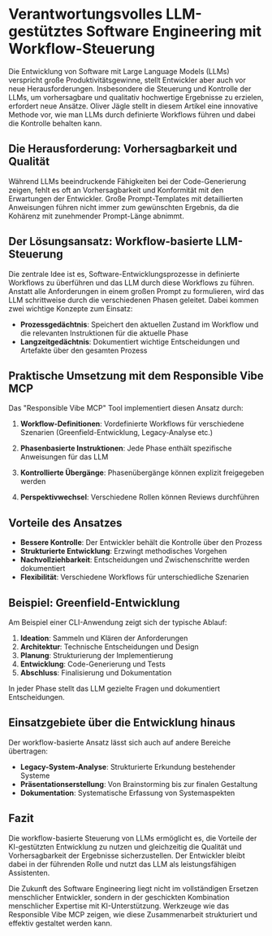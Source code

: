 # Verantwortungsvolles LLM-gestütztes Software Engineering mit Workflow-Steuerung

Die Entwicklung von Software mit Large Language Models (LLMs) verspricht große Produktivitätsgewinne, stellt Entwickler aber auch vor neue Herausforderungen. Insbesondere die Steuerung und Kontrolle der LLMs, um vorhersagbare und qualitativ hochwertige Ergebnisse zu erzielen, erfordert neue Ansätze. Oliver Jägle stellt in diesem Artikel eine innovative Methode vor, wie man LLMs durch definierte Workflows führen und dabei die Kontrolle behalten kann.

## Die Herausforderung: Vorhersagbarkeit und Qualität

Während LLMs beeindruckende Fähigkeiten bei der Code-Generierung zeigen, fehlt es oft an Vorhersagbarkeit und Konformität mit den Erwartungen der Entwickler. Große Prompt-Templates mit detaillierten Anweisungen führen nicht immer zum gewünschten Ergebnis, da die Kohärenz mit zunehmender Prompt-Länge abnimmt. 

## Der Lösungsansatz: Workflow-basierte LLM-Steuerung

Die zentrale Idee ist es, Software-Entwicklungsprozesse in definierte Workflows zu überführen und das LLM durch diese Workflows zu führen. Anstatt alle Anforderungen in einem großen Prompt zu formulieren, wird das LLM schrittweise durch die verschiedenen Phasen geleitet. Dabei kommen zwei wichtige Konzepte zum Einsatz:

- **Prozessgedächtnis**: Speichert den aktuellen Zustand im Workflow und die relevanten Instruktionen für die aktuelle Phase
- **Langzeitgedächtnis**: Dokumentiert wichtige Entscheidungen und Artefakte über den gesamten Prozess

## Praktische Umsetzung mit dem Responsible Vibe MCP

Das "Responsible Vibe MCP" Tool implementiert diesen Ansatz durch:

1. **Workflow-Definitionen**: Vordefinierte Workflows für verschiedene Szenarien (Greenfield-Entwicklung, Legacy-Analyse etc.)

2. **Phasenbasierte Instruktionen**: Jede Phase enthält spezifische Anweisungen für das LLM

3. **Kontrollierte Übergänge**: Phasenübergänge können explizit freigegeben werden

4. **Perspektivwechsel**: Verschiedene Rollen können Reviews durchführen

## Vorteile des Ansatzes

- **Bessere Kontrolle**: Der Entwickler behält die Kontrolle über den Prozess
- **Strukturierte Entwicklung**: Erzwingt methodisches Vorgehen
- **Nachvollziehbarkeit**: Entscheidungen und Zwischenschritte werden dokumentiert
- **Flexibilität**: Verschiedene Workflows für unterschiedliche Szenarien

## Beispiel: Greenfield-Entwicklung

Am Beispiel einer CLI-Anwendung zeigt sich der typische Ablauf:

1. **Ideation**: Sammeln und Klären der Anforderungen
2. **Architektur**: Technische Entscheidungen und Design
3. **Planung**: Strukturierung der Implementierung
4. **Entwicklung**: Code-Generierung und Tests
5. **Abschluss**: Finalisierung und Dokumentation

In jeder Phase stellt das LLM gezielte Fragen und dokumentiert Entscheidungen.

## Einsatzgebiete über die Entwicklung hinaus

Der workflow-basierte Ansatz lässt sich auch auf andere Bereiche übertragen:

- **Legacy-System-Analyse**: Strukturierte Erkundung bestehender Systeme
- **Präsentationserstellung**: Von Brainstorming bis zur finalen Gestaltung
- **Dokumentation**: Systematische Erfassung von Systemaspekten

## Fazit

Die workflow-basierte Steuerung von LLMs ermöglicht es, die Vorteile der KI-gestützten Entwicklung zu nutzen und gleichzeitig die Qualität und Vorhersagbarkeit der Ergebnisse sicherzustellen. Der Entwickler bleibt dabei in der führenden Rolle und nutzt das LLM als leistungsfähigen Assistenten.

Die Zukunft des Software Engineering liegt nicht im vollständigen Ersetzen menschlicher Entwickler, sondern in der geschickten Kombination menschlicher Expertise mit KI-Unterstützung. Werkzeuge wie das Responsible Vibe MCP zeigen, wie diese Zusammenarbeit strukturiert und effektiv gestaltet werden kann.